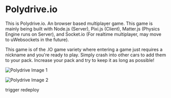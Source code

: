 # Polydrive.io
This is Polydrive.io. An  browser based multiplayer game. This game is mainly being built with Node.js (Server), Pixi.js (Client), Matter.js (Physics Engine runs on Server), and Socket.io (For realtime multiplayer, may move to uWebsockets in the future).

This game is of the .IO game variety where entering a game just requires a nickname and you're ready to play. Simply crash into other cars to add them to your pack. Increase your pack and try to keep it as long as possible!

![Polydrive Image 1](https://i.imgur.com/NaqxevH.png)

![Polydrive Image 2](https://i.imgur.com/OfYPsZr.png)


trigger redeploy
